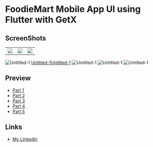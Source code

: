 # FoodieMart Mobile App UI using Flutter with GetX

## ScreenShots
<table>
  <tr>
    <td><img src="https://github.com/kfaisal10/screenshoot/blob/main/Home%20Menu.png"></td>
    <td><img src="https://github.com/kfaisal10/screenshoot/blob/main/cart%20menu.png"></td>
    <td><img src="https://github.com/kfaisal10/screenshoot/blob/main/detail%20foods.png"></td>
  </tr>
</table>

![Untitled-1](https://github.com/kfaisal10/screenshoot/blob/main/Home%20Menu.png) [Untitled-1](https://github.com/kfaisal10/screenshoot/blob/main/cart%20menu.png)[Untitled-1](https://github.com/kfaisal10/screenshoot/blob/main/detail%20foods.png)
![Untitled-1](https://github.com/kfaisal10/screenshoot/blob/main/navigator%20menu.png)
![Untitled-1](https://github.com/kfaisal10/screenshoot/blob/main/Home%20Menu.png)
![Untitled-1](https://github.com/kfaisal10/screenshoot/blob/main/Home%20Menu.png)

## Preview
* [Part 1](https://www.instagram.com/tv/CcKnWdiD018/?utm_source=ig_web_copy_link)
* [Part 2](https://www.instagram.com/tv/CcTEFAWj5DU/?utm_source=ig_web_copy_link)
* [Part 3](https://www.instagram.com/tv/CcXwglbDFht/?igshid=YmMyMTA2M2Y=)
* [Part 4](https://www.instagram.com/tv/CcdIzXdDMY_/?utm_source=ig_web_copy_link)
* [Part 5](https://www.instagram.com/tv/Ccm1Q1WDwCv/?utm_source=ig_web_copy_link)

## Links
* [My LinkedIn](https://linkedIn.com/kfaisal10)
